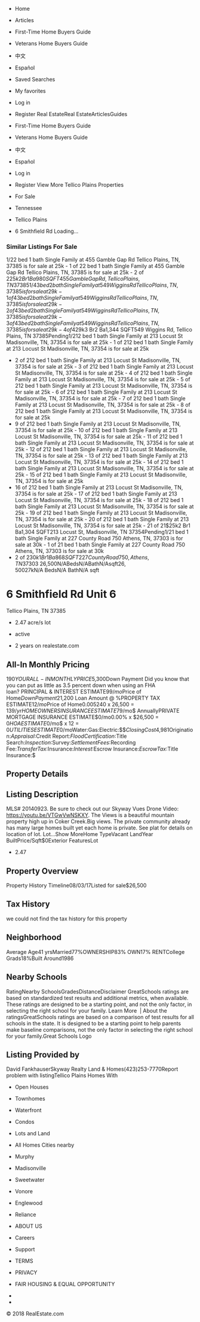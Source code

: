 - Home
- Articles
- First-Time Home Buyers Guide
- Veterans Home Buyers Guide
- 中文
- Español
- Saved Searches
- My favorites
- Log in
- Register
Real EstateReal EstateArticlesGuides
- First-Time Home Buyers Guide
- Veterans Home Buyers Guide

- 中文
- Español

- Log in
- Register
View More Tellico Plains Properties
- For Sale
- Tennessee
- Tellico Plains
- 6 Smithfield Rd
Loading...
### Similar Listings For Sale
1/22 bed 1 bath Single Family at 455 Gamble Gap Rd Tellico Plains, TN, 37385 is for
sale at 25k - 1 of 22 bed 1 bath Single Family at 455 Gamble Gap Rd Tellico Plains,
TN, 37385 is for sale at 25k - 2 of 2$25k2 Br1 Ba980 SQFT455 Gamble Gap Rd, Tellico
Plains, TN 373851/43 bed 2 bath Single Family at 549 Wiggins Rd Tellico Plains, TN,
37385 is for sale at 29k - 1 of 43 bed 2 bath Single Family at 549 Wiggins Rd Tellico
Plains, TN, 37385 is for sale at 29k - 2 of 43 bed 2 bath Single Family at 549 Wiggins
Rd Tellico Plains, TN, 37385 is for sale at 29k - 3 of 43 bed 2 bath Single Family
at 549 Wiggins Rd Tellico Plains, TN, 37385 is for sale at 29k - 4 of 4$29k3 Br2
Ba1,344 SQFT549 Wiggins Rd, Tellico Plains, TN 37385Pending1/212 bed 1 bath Single
Family at 213 Locust St Madisonville, TN, 37354 is for sale at 25k - 1 of 212 bed
1 bath Single Family at 213 Locust St Madisonville, TN, 37354 is for sale at 25k
- 2 of 212 bed 1 bath Single Family at 213 Locust St Madisonville, TN, 37354 is for
sale at 25k - 3 of 212 bed 1 bath Single Family at 213 Locust St Madisonville, TN,
37354 is for sale at 25k - 4 of 212 bed 1 bath Single Family at 213 Locust St Madisonville,
TN, 37354 is for sale at 25k - 5 of 212 bed 1 bath Single Family at 213 Locust St
Madisonville, TN, 37354 is for sale at 25k - 6 of 212 bed 1 bath Single Family at
213 Locust St Madisonville, TN, 37354 is for sale at 25k - 7 of 212 bed 1 bath Single
Family at 213 Locust St Madisonville, TN, 37354 is for sale at 25k - 8 of 212 bed
1 bath Single Family at 213 Locust St Madisonville, TN, 37354 is for sale at 25k
- 9 of 212 bed 1 bath Single Family at 213 Locust St Madisonville, TN, 37354 is for
sale at 25k - 10 of 212 bed 1 bath Single Family at 213 Locust St Madisonville, TN,
37354 is for sale at 25k - 11 of 212 bed 1 bath Single Family at 213 Locust St Madisonville,
TN, 37354 is for sale at 25k - 12 of 212 bed 1 bath Single Family at 213 Locust St
Madisonville, TN, 37354 is for sale at 25k - 13 of 212 bed 1 bath Single Family at
213 Locust St Madisonville, TN, 37354 is for sale at 25k - 14 of 212 bed 1 bath Single
Family at 213 Locust St Madisonville, TN, 37354 is for sale at 25k - 15 of 212 bed
1 bath Single Family at 213 Locust St Madisonville, TN, 37354 is for sale at 25k
- 16 of 212 bed 1 bath Single Family at 213 Locust St Madisonville, TN, 37354 is
for sale at 25k - 17 of 212 bed 1 bath Single Family at 213 Locust St Madisonville,
TN, 37354 is for sale at 25k - 18 of 212 bed 1 bath Single Family at 213 Locust St
Madisonville, TN, 37354 is for sale at 25k - 19 of 212 bed 1 bath Single Family at
213 Locust St Madisonville, TN, 37354 is for sale at 25k - 20 of 212 bed 1 bath Single
Family at 213 Locust St Madisonville, TN, 37354 is for sale at 25k - 21 of 21$25k2
Br1 Ba1,304 SQFT213 Locust St, Madisonville, TN 37354Pending1/21 bed 1 bath Single
Family at 227 County Road 750 Athens, TN, 37303 is for sale at 30k - 1 of 21 bed
1 bath Single Family at 227 County Road 750 Athens, TN, 37303 is for sale at 30k
- 2 of 2$30k1 Br1 Ba868 SQFT227 County Road 750, Athens, TN
37303$ 26,500N/ABedsN/ABathN/Asqft$ 26,500$27kN/A BedsN/A BathN/A sqft
# 6 Smithfield Rd Unit 6  
Tellico Plains, TN 37385

- 2.47 acre/s lot

- active
- 2 years on realestate.com

## All-In Monthly Pricing
$190YOUR ALL-IN MONTHLY PRICE$5,300Down Payment Did you know that you can put as
little as 3.5 percent down when using an FHA loan? PRINCIPAL & INTEREST ESTIMATE$99/mo$Price
of Home$Down Payment$21,200 Loan Amount @ %PROPERTY TAX ESTIMATE$12/mo%Tax Rate$Price
of Home0.005240 x 26,500 = $139/yrHOMEOWNERS INSURANCE ESTIMATE$79/mo$ AnnuallyPRIVATE
MORTGAGE INSURANCE ESTIMATE$0/mo0.00% x $26,500 = $0HOA ESTIMATE$0/mo$ x 12 = $0UTILITIES
ESTIMATE$0/moWater:Gas:Electric:$$$Closing Cost$4,981Origination:$Appraisal :$Credit
Report:$Flood Certification:$Title Search:$Inspection:$Survey:$Settlement Fees:$Recording
Fee:$Transfer Tax:$Insurance:$Interest:$Escrow Insurance:$Escrow Tax:$Title Insurance:$
## Property Details

## Listing Description
MLS# 20140923. Be sure to check out our Skyway Vues Drone Video: https://youtu.be/VTGwVwNSKXY.
The Views is a beautiful mountain property high up in Coker Creek.Big views. The
private community already has many large homes built yet each home is private. See
plat for details on location of lot. Lot...Show MoreHome TypeVacant LandYear
BuiltPrice/Sqft$0Exterior FeaturesLot
- 2.47

## Property Overview
Property History Timeline08/03/17Listed for sale$26,500
## Tax History
we could not find the tax history for this property
## Neighborhood
Average Age41 yrsMarried77%OWNERSHIP83% OWN17% RENTCollege Grads18%Built Around1986
## Nearby Schools
RatingNearby SchoolsGradesDistanceDisclaimer
GreatSchools ratings are based on standardized test results and additional metrics,
when available. These ratings are designed to be a starting point, and not the only
factor, in selecting the right school for your family. Learn More
 | About the ratingsGreatSchools ratings are based on a comparison of test results
for all schools in the state. It is designed to be a starting point to help parents
make baseline comparisons, not the only factor in selecting the right school for
your family.Great Schools Logo
## Listing Provided by
David FankhauserSkyway Realty Land & Homes(423)253-7770Report problem with listingTellico
Plains Homes With
- Open Houses
- Townhomes
- Waterfront
- Condos
- Lots and Land
- All Homes
Cities nearby
- Murphy
- Madisonville
- Sweetwater
- Vonore
- Englewood
- Reliance

- ABOUT US
- Careers
- Support
- TERMS
- PRIVACY
- FAIR HOUSING & EQUAL OPPORTUNITY

-
-
© 2018 RealEstate.com
